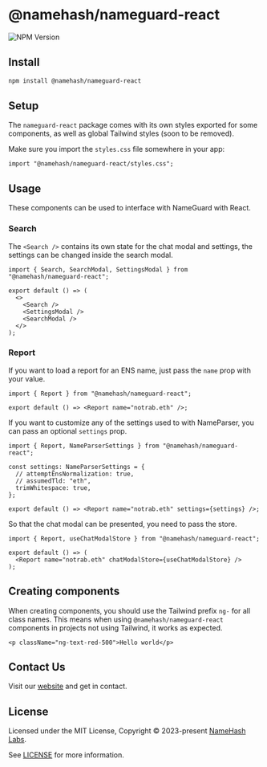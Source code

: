 # @namehash/nameguard-react

![NPM Version](https://img.shields.io/npm/v/@namehash/nameguard-react)

## Install

```bash
npm install @namehash/nameguard-react
```

## Setup

The `nameguard-react` package comes with its own styles exported for some components, as well as global Tailwind styles (soon to be removed).

Make sure you import the `styles.css` file somewhere in your app:

```tsx
import "@namehash/nameguard-react/styles.css";
```

## Usage

These components can be used to interface with NameGuard with React.

### Search

The `<Search />` contains its own state for the chat modal and settings, the settings can be changed inside the search modal.

```tsx
import { Search, SearchModal, SettingsModal } from "@namehash/nameguard-react";

export default () => (
  <>
    <Search />
    <SettingsModal />
    <SearchModal />
  </>
);
```

### Report

If you want to load a report for an ENS name, just pass the `name` prop with your value.

```tsx
import { Report } from "@namehash/nameguard-react";

export default () => <Report name="notrab.eth" />;
```

If you want to customize any of the settings used to with NameParser, you can pass an optional `settings` prop.

```tsx
import { Report, NameParserSettings } from "@namehash/nameguard-react";

const settings: NameParserSettings = {
  // attemptEnsNormalization: true,
  // assumedTld: "eth",
  trimWhitespace: true,
};

export default () => <Report name="notrab.eth" settings={settings} />;
```

So that the chat modal can be presented, you need to pass the store.

```tsx
import { Report, useChatModalStore } from "@namehash/nameguard-react";

export default () => (
  <Report name="notrab.eth" chatModalStore={useChatModalStore} />
);
```

## Creating components

When creating components, you should use the Tailwind prefix `ng-` for all class names. This means when using `@namehash/nameguard-react` components in projects not using Tailwind, it works as expected.

```tsx
<p className="ng-text-red-500">Hello world</p>
```

## Contact Us

Visit our [website](https://namehashlabs.org/) and get in contact.

## License

Licensed under the MIT License, Copyright &copy; 2023-present [NameHash Labs](https://namehashlabs.org).

See [LICENSE](./LICENSE) for more information.

